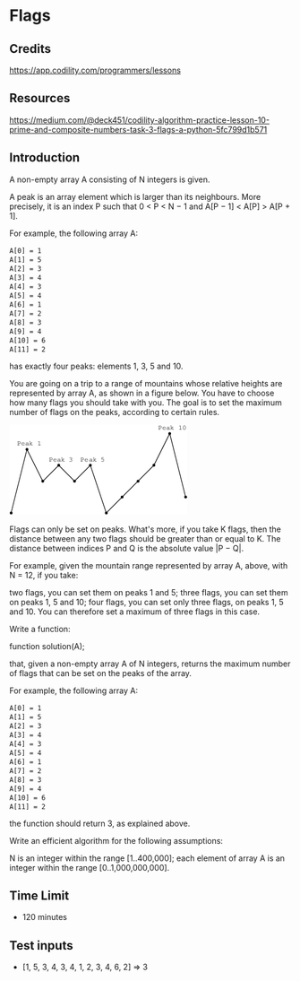 # Flags

## Credits

<https://app.codility.com/programmers/lessons>

## Resources

<https://medium.com/@deck451/codility-algorithm-practice-lesson-10-prime-and-composite-numbers-task-3-flags-a-python-5fc799d1b571>

## Introduction

A non-empty array A consisting of N integers is given.

A peak is an array element which is larger than its neighbours. More precisely, it is an index P such that 0 < P < N − 1 and A[P − 1] < A[P] > A[P + 1].

For example, the following array A:

    A[0] = 1
    A[1] = 5
    A[2] = 3
    A[3] = 4
    A[4] = 3
    A[5] = 4
    A[6] = 1
    A[7] = 2
    A[8] = 3
    A[9] = 4
    A[10] = 6
    A[11] = 2
has exactly four peaks: elements 1, 3, 5 and 10.

You are going on a trip to a range of mountains whose relative heights are represented by array A, as shown in a figure below. You have to choose how many flags you should take with you. The goal is to set the maximum number of flags on the peaks, according to certain rules.

![flags](./resources/flags.png)

Flags can only be set on peaks. What's more, if you take K flags, then the distance between any two flags should be greater than or equal to K. The distance between indices P and Q is the absolute value |P − Q|.

For example, given the mountain range represented by array A, above, with N = 12, if you take:

two flags, you can set them on peaks 1 and 5;
three flags, you can set them on peaks 1, 5 and 10;
four flags, you can set only three flags, on peaks 1, 5 and 10.
You can therefore set a maximum of three flags in this case.

Write a function:

function solution(A);

that, given a non-empty array A of N integers, returns the maximum number of flags that can be set on the peaks of the array.

For example, the following array A:

    A[0] = 1
    A[1] = 5
    A[2] = 3
    A[3] = 4
    A[4] = 3
    A[5] = 4
    A[6] = 1
    A[7] = 2
    A[8] = 3
    A[9] = 4
    A[10] = 6
    A[11] = 2
the function should return 3, as explained above.

Write an efficient algorithm for the following assumptions:

N is an integer within the range [1..400,000];
each element of array A is an integer within the range [0..1,000,000,000].

## Time Limit

- 120 minutes

## Test inputs

- [1, 5, 3, 4, 3, 4, 1, 2, 3, 4, 6, 2] => 3
